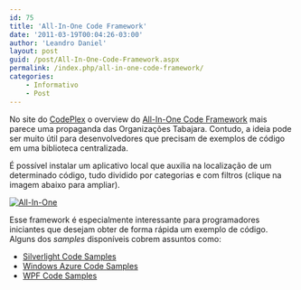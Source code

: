 ```yaml
---
id: 75
title: 'All-In-One Code Framework'
date: '2011-03-19T00:04:26-03:00'
author: 'Leandro Daniel'
layout: post
guid: /post/All-In-One-Code-Framework.aspx
permalink: /index.php/all-in-one-code-framework/
categories:
    - Informativo
    - Post
---
```


No site do [CodePlex](http://www.codeplex.com/) o overview do [All-In-One Code Framework](http://1code.codeplex.com/) mais parece uma propaganda das Organizações Tabajara. Contudo, a ideia pode ser muito útil para desenvolvedores que precisam de exemplos de código em uma biblioteca centralizada.

É possível instalar um aplicativo local que auxilia na localização de um determinado código, tudo dividido por categorias e com filtros (clique na imagem abaixo para ampliar).

[![All-In-One](http://leandrodaniel.com/pics/All-In-One_thumb.png "All-In-One")](http://leandrodaniel.com/pics/All-In-One.png)

Esse framework é especialmente interessante para programadores iniciantes que desejam obter de forma rápida um exemplo de código. Alguns dos *samples* disponíveis cobrem assuntos como:

- [Silverlight Code Samples](http://1code.codeplex.com/wikipage?title=Silverlight)
- [Windows Azure Code Samples](http://1code.codeplex.com/wikipage?title=Azure)
- [WPF Code Samples](http://1code.codeplex.com/wikipage?title=WPF)